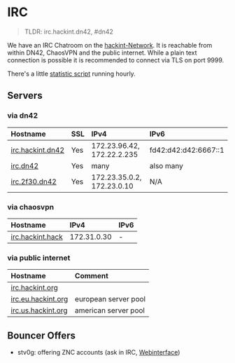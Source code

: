 # IRC
> TLDR: irc.hackint.dn42, #dn42

We have an IRC Chatroom on the [hackint-Network](http://www.hackint.org). It is reachable from within DN42, ChaosVPN and the public internet. While a plain text connection is possible it is recommended to connect via TLS on port 9999.

There's a little [statistic script](https://dev.0l.dn42/stats/) running hourly.


## Servers

### via dn42
| Hostname                                 |  SSL        | IPv4                       | IPv6         |
|:------------------------------------------|:------ |:-------------------------- |:------------ |
| [irc.hackint.dn42](irc://irc.hackint.dn42)|  Yes    | 172.23.96.42, 172.22.2.235 |  fd42:d42:d42:6667::1           | fd42:23:cda::6667
| [irc.dn42](ircs://irc.dn42)               |  Yes   | many                        | also many |
| [irc.2f30.dn42](ircs://irc.2f30.dn42)       |  Yes    | 172.23.35.0.2, 172.23.0.10 | N/A |



### via chaosvpn
| Hostname                                          | IPv4                       | IPv6         |
|:------------------------------------------------- |:-------------------------- |:------------ |
| [irc.hackint.hack](irc://irc.hackint.hack) | 172.31.0.30 | - |

### via public internet
| Hostname                                          | Comment                    |
|:------------------------------------------------- |:-------------------------- |
| [irc.hackint.org](irc://irc.hackint.org)                                   |                            |
| [irc.eu.hackint.org](irc://irc.eu.hackint.org)                               | european server pool       |
| [irc.us.hackint.org](irc://irc.us.hackint.org)                                | american server pool       |


## Bouncer Offers

* stv0g: offering ZNC accounts (ask in IRC, [Webinterface](https://dev.0l.dn42/znc/))
